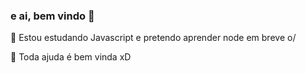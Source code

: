 ### e ai, bem vindo 👋
🌱 Estou estudando Javascript e pretendo aprender node em breve o/

🤔 Toda ajuda é bem vinda xD
<!--
**zSoony/zSoony** is a ✨ _special_ ✨ repository because its `README.md` (this file) appears on your GitHub profile.

